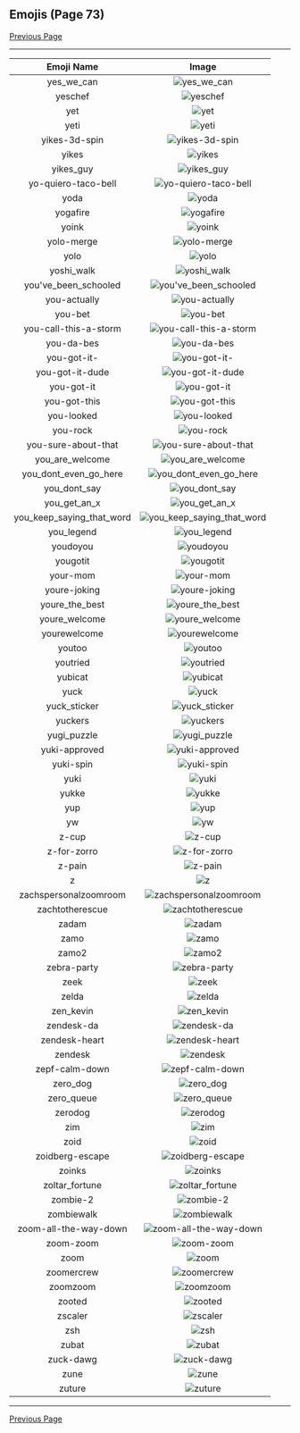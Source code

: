 
## Emojis (Page 73)

[Previous Page](/docs/rc/page-w-0072.md)

<hr />

|Emoji Name|Image|
| :-: | :-: |
|yes_we_can| ![yes_we_can](/emojis/rc/yes_we_can.png)|
|yeschef| ![yeschef](/emojis/rc/yeschef.gif)|
|yet| ![yet](/emojis/rc/yet.png)|
|yeti| ![yeti](/emojis/rc/yeti.jpg)|
|yikes-3d-spin| ![yikes-3d-spin](/emojis/rc/yikes-3d-spin.gif)|
|yikes| ![yikes](/emojis/rc/yikes.png)|
|yikes_guy| ![yikes_guy](/emojis/rc/yikes_guy.jpg)|
|yo-quiero-taco-bell| ![yo-quiero-taco-bell](/emojis/rc/yo-quiero-taco-bell.png)|
|yoda| ![yoda](/emojis/rc/yoda.gif)|
|yogafire| ![yogafire](/emojis/rc/yogafire.gif)|
|yoink| ![yoink](/emojis/rc/yoink.gif)|
|yolo-merge| ![yolo-merge](/emojis/rc/yolo-merge.png)|
|yolo| ![yolo](/emojis/rc/yolo.png)|
|yoshi_walk| ![yoshi_walk](/emojis/rc/yoshi_walk.gif)|
|you've_been_schooled| ![you've_been_schooled](/emojis/rc/you've_been_schooled.jpg)|
|you-actually| ![you-actually](/emojis/rc/you-actually.png)|
|you-bet| ![you-bet](/emojis/rc/you-bet.png)|
|you-call-this-a-storm| ![you-call-this-a-storm](/emojis/rc/you-call-this-a-storm.png)|
|you-da-bes| ![you-da-bes](/emojis/rc/you-da-bes.jpg)|
|you-got-it-| ![you-got-it-](/emojis/rc/you-got-it-.png)|
|you-got-it-dude| ![you-got-it-dude](/emojis/rc/you-got-it-dude.png)|
|you-got-it| ![you-got-it](/emojis/rc/you-got-it.png)|
|you-got-this| ![you-got-this](/emojis/rc/you-got-this.png)|
|you-looked| ![you-looked](/emojis/rc/you-looked.jpg)|
|you-rock| ![you-rock](/emojis/rc/you-rock.png)|
|you-sure-about-that| ![you-sure-about-that](/emojis/rc/you-sure-about-that.gif)|
|you_are_welcome| ![you_are_welcome](/emojis/rc/you_are_welcome.gif)|
|you_dont_even_go_here| ![you_dont_even_go_here](/emojis/rc/you_dont_even_go_here.jpg)|
|you_dont_say| ![you_dont_say](/emojis/rc/you_dont_say.png)|
|you_get_an_x| ![you_get_an_x](/emojis/rc/you_get_an_x.png)|
|you_keep_saying_that_word| ![you_keep_saying_that_word](/emojis/rc/you_keep_saying_that_word.jpg)|
|you_legend| ![you_legend](/emojis/rc/you_legend.png)|
|youdoyou| ![youdoyou](/emojis/rc/youdoyou.gif)|
|yougotit| ![yougotit](/emojis/rc/yougotit.png)|
|your-mom| ![your-mom](/emojis/rc/your-mom.jpg)|
|youre-joking| ![youre-joking](/emojis/rc/youre-joking.jpg)|
|youre_the_best| ![youre_the_best](/emojis/rc/youre_the_best.gif)|
|youre_welcome| ![youre_welcome](/emojis/rc/youre_welcome.jpg)|
|yourewelcome| ![yourewelcome](/emojis/rc/yourewelcome.png)|
|youtoo| ![youtoo](/emojis/rc/youtoo.png)|
|youtried| ![youtried](/emojis/rc/youtried.png)|
|yubicat| ![yubicat](/emojis/rc/yubicat.gif)|
|yuck| ![yuck](/emojis/rc/yuck.gif)|
|yuck_sticker| ![yuck_sticker](/emojis/rc/yuck_sticker.png)|
|yuckers| ![yuckers](/emojis/rc/yuckers.gif)|
|yugi_puzzle| ![yugi_puzzle](/emojis/rc/yugi_puzzle.png)|
|yuki-approved| ![yuki-approved](/emojis/rc/yuki-approved.png)|
|yuki-spin| ![yuki-spin](/emojis/rc/yuki-spin.gif)|
|yuki| ![yuki](/emojis/rc/yuki.png)|
|yukke| ![yukke](/emojis/rc/yukke.png)|
|yup| ![yup](/emojis/rc/yup.gif)|
|yw| ![yw](/emojis/rc/yw.png)|
|z-cup| ![z-cup](/emojis/rc/z-cup.png)|
|z-for-zorro| ![z-for-zorro](/emojis/rc/z-for-zorro.png)|
|z-pain| ![z-pain](/emojis/rc/z-pain.png)|
|z| ![z](/emojis/rc/z.png)|
|zachspersonalzoomroom| ![zachspersonalzoomroom](/emojis/rc/zachspersonalzoomroom.png)|
|zachtotherescue| ![zachtotherescue](/emojis/rc/zachtotherescue.jpg)|
|zadam| ![zadam](/emojis/rc/zadam.png)|
|zamo| ![zamo](/emojis/rc/zamo.png)|
|zamo2| ![zamo2](/emojis/rc/zamo2.png)|
|zebra-party| ![zebra-party](/emojis/rc/zebra-party.gif)|
|zeek| ![zeek](/emojis/rc/zeek.png)|
|zelda| ![zelda](/emojis/rc/zelda.png)|
|zen_kevin| ![zen_kevin](/emojis/rc/zen_kevin.png)|
|zendesk-da| ![zendesk-da](/emojis/rc/zendesk-da.png)|
|zendesk-heart| ![zendesk-heart](/emojis/rc/zendesk-heart.png)|
|zendesk| ![zendesk](/emojis/rc/zendesk.jpg)|
|zepf-calm-down| ![zepf-calm-down](/emojis/rc/zepf-calm-down.png)|
|zero_dog| ![zero_dog](/emojis/rc/zero_dog.png)|
|zero_queue| ![zero_queue](/emojis/rc/zero_queue.png)|
|zerodog| ![zerodog](/emojis/rc/zerodog.png)|
|zim| ![zim](/emojis/rc/zim.png)|
|zoid| ![zoid](/emojis/rc/zoid.png)|
|zoidberg-escape| ![zoidberg-escape](/emojis/rc/zoidberg-escape.gif)|
|zoinks| ![zoinks](/emojis/rc/zoinks.png)|
|zoltar_fortune| ![zoltar_fortune](/emojis/rc/zoltar_fortune.jpg)|
|zombie-2| ![zombie-2](/emojis/rc/zombie-2.png)|
|zombiewalk| ![zombiewalk](/emojis/rc/zombiewalk.gif)|
|zoom-all-the-way-down| ![zoom-all-the-way-down](/emojis/rc/zoom-all-the-way-down.gif)|
|zoom-zoom| ![zoom-zoom](/emojis/rc/zoom-zoom.gif)|
|zoom| ![zoom](/emojis/rc/zoom.png)|
|zoomercrew| ![zoomercrew](/emojis/rc/zoomercrew.png)|
|zoomzoom| ![zoomzoom](/emojis/rc/zoomzoom.png)|
|zooted| ![zooted](/emojis/rc/zooted.png)|
|zscaler| ![zscaler](/emojis/rc/zscaler.png)|
|zsh| ![zsh](/emojis/rc/zsh.png)|
|zubat| ![zubat](/emojis/rc/zubat.gif)|
|zuck-dawg| ![zuck-dawg](/emojis/rc/zuck-dawg.png)|
|zune| ![zune](/emojis/rc/zune.png)|
|zuture| ![zuture](/emojis/rc/zuture.png)|

<hr/>

[Previous Page](/docs/rc/page-w-0072.md)